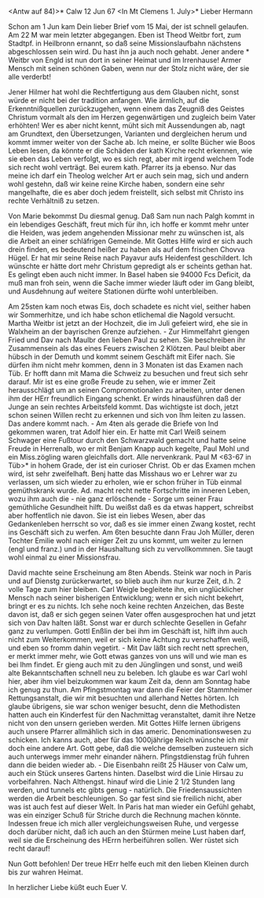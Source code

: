 <Antw auf 84)>* Calw 12 Jun 67
 <In Mt Clemens 1. July>*
Lieber Hermann

Schon am 1 Jun kam Dein lieber Brief vom 15 Mai, der ist schnell gelaufen. Am 22 M war mein letzter abgegangen. Eben ist Theod Weitbr fort, zum Stadtpf. in Heilbronn ernannt, so daß seine Missionslaufbahn nächstens abgeschlossen sein wird. Du hast ihn ja auch noch gehabt. Jener andere <Henry>* Weitbr von Engld ist nun dort in seiner Heimat und im Irrenhause! Armer Mensch mit seinen schönen Gaben, wenn nur der Stolz nicht wäre, der sie alle verderbt!

Jener Hilmer hat wohl die Rechtfertigung aus dem Glauben nicht, sonst würde er nicht bei der tradition anfangen. Wie ärmlich, auf die Erkenntnißquellen zurückzugehen, wenn einem das Zeugniß des Geistes Christum vormalt als den im Herzen gegenwärtigen und zugleich beim Vater erhöhten! Wer es aber nicht kennt, müht sich mit Aussendungen ab, nagt am Grundtext, den Übersetzungen, Varianten und dergleichen herum und kommt immer weiter von der Sache ab. Ich meine, er sollte Bücher wie Boos Leben lesen, da könnte er die Schäden der kath Kirche recht erkennen, wie sie eben das Leben verfolgt, wo es sich regt, aber mit irgend welchem Tode sich recht wohl verträgt. Bei eurem kath. Pfarrer its ja ebenso. Nur das meine ich darf ein Theolog welcher Art er auch sein mag, sich und andern wohl gestehn, daß wir keine reine Kirche haben, sondern eine sehr mangelhafte, die es aber doch jedem freistellt, sich selbst mit Christo ins rechte Verhältniß zu setzen.

Von Marie bekommst Du diesmal genug. Daß Sam nun nach Palgh kommt in ein lebendiges Geschäft, freut mich für ihn, ich hoffe er kommt mehr unter die Heiden, was jedem angehenden Missionar mehr zu wünschen ist, als die Arbeit an einer schläfrigen Gemeinde. Mit Gottes Hilfe wird er sich auch drein finden, es bedeutend heißer zu haben als auf dem frischen Chovva Hügel. Er hat mir seine Reise nach Payavur aufs Heidenfest geschildert. Ich wünschte er hätte dort mehr Christum gepredigt als er scheints gethan hat. Es gelingt eben auch nicht immer. In Basel haben sie 94000 Fcs Deficit, da muß man froh sein, wenn die Sache immer wieder läuft oder im Gang bleibt, und Ausdehnung auf weitere Stationen dürfte wohl unterbleiben.

Am 25sten kam noch etwas Eis, doch schadete es nicht viel, seither haben wir Sommerhitze, und ich habe schon etlichemal die Nagold versucht. Martha Weitbr ist jetzt an der Hochzeit, die im Juli gefeiert wird, ehe sie in Walxheim an der bayrischen Grenze aufziehen. - Zur Himmelfahrt giengen Fried und Dav nach Maulbr den lieben Paul zu sehen. Sie beschreiben ihr Zusammensein als das eines Feuers zwischen 2 Klötzen. Paul bleibt aber hübsch in der Demuth und kommt seinem Geschäft mit Eifer nach. Sie dürfen ihm nicht mehr kommen, denn in 3 Monaten ist das Examen nach Tüb. Er hofft dann mit Mama die Schweiz zu besuchen und freut sich sehr darauf. Mir ist es eine große Freude zu sehen, wie er immer Zeit herausschlägt um an seinen Compromotionalen zu arbeiten, unter denen ihm der HErr freundlich Eingang schenkt. Er wirds hinausführen daß der Junge an sein rechtes Arbeitsfeld kommt. Das wichtigste ist doch, jetzt schon seinen Willen recht zu erkennen und sich von Ihm leiten zu lassen. Das andere kommt nach. - Am 4ten als gerade die Briefe von Ind gekommen waren, trat Adolf hier ein. Er hatte mit Carl Weiß seinem Schwager eine Fußtour durch den Schwarzwald gemacht und hatte seine Freude in Herrenalb, wo er mit Benjam Knapp auch kegelte, Paul Mohl und ein Miss.zögling waren gleichfalls dort. Alle nervenkrank. Paul M <63-67 in Tüb>* in hohem Grade, der ist ein curioser Christ. Ob er das Examen mchen wird, ist sehr zweifelhaft. Benj hatte das Misshaus wo er Lehrer war zu verlassen, um sich wieder zu erholen, wie er schon früher in Tüb einmal gemüthskrank wurde. Ad. macht recht nette Fortschritte im inneren Leben, wozu ihm auch die - nie ganz erlöschende - Sorge um seiner Frau gemüthliche Gesundheit hilft. Du weißst daß es da etwas happert, schreibst aber hoffentlich nie davon. Sie ist ein liebes Wesen, aber das Gedankenleben herrscht so vor, daß es sie immer einen Zwang kostet, recht ins Geschäft sich zu werfen. Am 6ten besuchte dann Frau Joh Müller, deren Tochter Emilie wohl nach einiger Zeit zu uns kommt, um weiter zu lernen (engl und franz.) und in der Haushaltung sich zu vervollkommnen. Sie taugt wohl einmal zu einer Missionsfrau.

David machte seine Erscheinung am 8ten Abends. Steink war noch in Paris und auf Dienstg zurückerwartet, so blieb auch ihm nur kurze Zeit, d.h. 2 volle Tage zum hier bleiben. Carl Weigle begleitete ihn, ein unglücklicher Mensch nach seiner bisherigen Entwicklung; wenn er sich nicht bekehrt, bringt er es zu nichts. Ich sehe noch keine rechten Anzeichen, das Beste davon ist, daß er sich gegen seinen Vater offen ausgesprochen hat und jetzt sich von Dav halten läßt. Sonst war er durch schlechte Gesellen in Gefahr ganz zu verlumpen. Gottl Enßlin der bei ihm im Geschäft ist, hilft ihm auch nicht zum Weiterkommen, weil er sich keine Achtung zu verschaffen weiß, und eben so fromm dahin vegetirt. - Mit Dav läßt sich recht nett sprechen, er merkt immer mehr, wie Gott etwas ganzes von uns will und wie man es bei Ihm findet. Er gieng auch mit zu den Jünglingen und sonst, und weiß alte Bekanntschaften schnell neu zu beleben. Ich glaube es war Carl wohl hier, aber ihm viel beizukommen war kaum Zeit da, denn am Sonntag habe ich genug zu thun. Am Pfingstmontag war dann die Feier der Stammheimer Rettungsanstalt, die wir mit besuchten und allerhand Nettes hörten. Ich glaube übrigens, sie war schon weniger besucht, denn die Methodisten hatten auch ein Kinderfest für den Nachmittag veranstaltet, damit ihre Netze nicht von den unsern gerieben werden. Mit Gottes Hilfe lernen übrigens auch unsere Pfarrer allmählich sich in das americ. Denominationswesen zu schicken. Ich kanns auch, aber für das 1000jährige Reich wünsche ich mir doch eine andere Art. Gott gebe, daß die welche demselben zusteuern sich auch unterwegs immer mehr einander nähern. Pfingstdienstag früh fuhren dann die beiden wieder ab. - Die Eisenbahn reißt 25 Häuser von Calw um, auch ein Stück unseres Gartens hinten. Daselbst wird die Linie Hirsau zu vorbeifahren. Nach Althengst. hinauf wird die Linie 2 1/2 Stunden lang werden, und tunnels etc gibts genug - natürlich. Die Friedensaussichten werden die Arbeit beschleunigen. So gar fest sind sie freilich nicht, aber was ist auch fest auf dieser Welt. In Paris hat man wieder ein Gefühl gehabt, was ein einziger Schuß für Striche durch die Rechnung machen könnte. Indessen freue ich mich aller vergleichungsweisen Ruhe, und vergesse doch darüber nicht, daß ich auch an den Stürmen meine Lust haben darf, weil sie die Erscheinung des HErrn herbeiführen sollen. Wer rüstet sich recht darauf!

Nun Gott befohlen! Der treue HErr helfe euch mit den lieben Kleinen durch bis zur wahren Heimat.

In herzlicher Liebe küßt euch
 Euer V.
